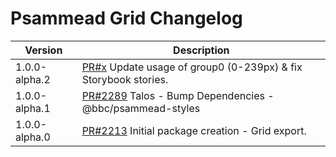 # Psammead Grid Changelog

<!-- prettier-ignore -->
| Version | Description |
|---------|-------------|
| 1.0.0-alpha.2 | [PR#x](https://github.com/bbc/psammead/pull/x) Update usage of group0 (0-239px) & fix Storybook stories. |
| 1.0.0-alpha.1 | [PR#2289](https://github.com/bbc/psammead/pull/2289) Talos - Bump Dependencies - @bbc/psammead-styles |
| 1.0.0-alpha.0 | [PR#2213](https://github.com/bbc/psammead/pull/2213) Initial package creation - Grid export. |
